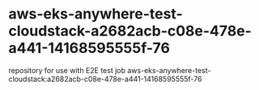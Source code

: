 # aws-eks-anywhere-test-cloudstack-a2682acb-c08e-478e-a441-14168595555f-76
repository for use with E2E test job aws-eks-anywhere-test-cloudstack:a2682acb-c08e-478e-a441-14168595555f-76
